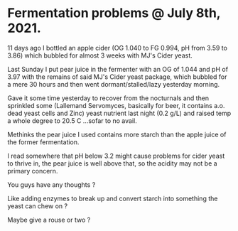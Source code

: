 # Fermentation problems @ July 8th, 2021.

11 days ago I bottled an apple cider (OG 1.040 to FG 0.994, pH from 3.59
to 3.86) which bubbled for almost 3 weeks with MJ's Cider yeast.

Last Sunday I put pear juice in the fermenter with an OG of 1.044 and
pH of 3.97 with the remains of said MJ's Cider yeast package, which
bubbled for a mere 30 hours and then went dormant/stalled/lazy yesterday
morning.

Gave it some time yesterday to recover from the nocturnals and then
sprinkled some (Lallemand Servomyces, basically for beer, it contains
a.o. dead yeast cells and Zinc) yeast nutrient last night (0.2 g/L) and
raised temp a whole degree to 20.5 C ...sofar to no avail.

Methinks the pear juice I used contains more starch than the apple juice
of the former fermentation.

I read somewhere that pH below 3.2 might cause problems for cider yeast
to thrive in, the pear juice is well above that, so the acidity may not
be a primary concern.

You guys have any thoughts ?

Like adding enzymes to break up and convert starch into something the
yeast can chew on ?

Maybe give a rouse or two ?

